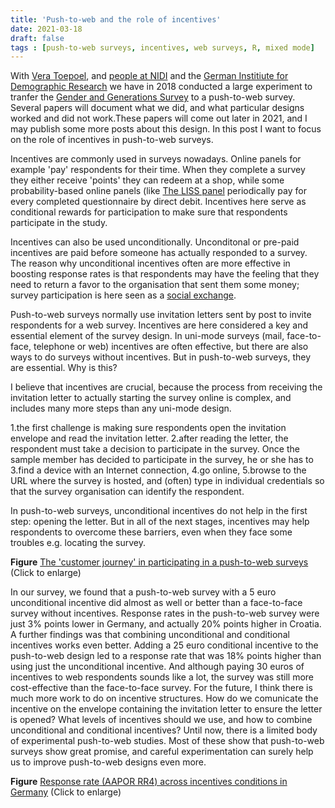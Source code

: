 ```yaml
---
title: 'Push-to-web and the role of incentives'
date: 2021-03-18
draft: false
tags : [push-to-web surveys, incentives, web surveys, R, mixed mode]
---
```



With [Vera Toepoel](http://www.uu.nl/staff/VToepoel), and [people at NIDI](www.nidi.knaw.nl) and the [German Institiute for Demographic Research](https://www.bib.bund.de/DE/Startseite.html) we have in 2018 conducted a large experiment to tranfer the [Gender and Generations Survey](www.ggp-i.org) to a push-to-web survey. Several papers will document what we did, and what particular designs worked and did not work.These papers will come out later in 2021, and I may publish some more posts about this design. In this post I want to focus on the role of incentives in push-to-web surveys.

Incentives are commonly used in surveys nowadays. Online panels for example 'pay' respondents for their time. When they complete a survey they either receive 'points'  they can redeem at a shop, while some probability-based online panels (like [The LISS panel](www.lissdata.nl) periodically pay for every completed questionnaire by direct debit. Incentives here serve as conditional rewards for participation to make sure that respondents participate in the study.

Incentives can also be used unconditionally. Unconditonal or pre-paid incentives are paid before someone has actually responded to a survey. The reason why unconditional incentives often are more effective in boosting response rates is that respondents may have the feeling that they need to return a favor to the organisation that sent them some money; survey participation is here seen as a [social exchange](https://en.wikipedia.org/wiki/Social_exchange_theory). 

Push-to-web surveys normally use invitation letters sent by post to invite respondents for a web survey.
Incentives are here considered a key and essential element of the survey design. In uni-mode surveys (mail, face-to-face, telephone or web) incentives are often effective, but there are also ways to do surveys without incentives. But in push-to-web surveys, they are essential. Why is this?

I believe that incentives are crucial, because the process from receiving the invitation letter to actually starting the survey online is complex, and includes many more steps than any uni-mode design.

1.the first challenge is making sure respondents open the invitation envelope and read the invitation letter. 
2.after reading the letter, the respondent must take a decision to participate in the survey.
Once the sample member has decided to participate in the survey, he or she has to 
3.find a device with an Internet connection, 
4.go online, 
5.browse to the URL where the survey is hosted, and (often) type in individual credentials so that the survey organisation can identify the respondent.

In push-to-web surveys, unconditional incentives do not help in the first step: opening the letter. But in all of the next stages, incentives may help respondents to overcome these barriers, even when they face some troubles e.g. locating the survey. 

**Figure** 
[The 'customer journey' in participating in a push-to-web surveys](/img/pushtowebprocess.png)
(Click to enlarge)

In our survey, we found that a push-to-web survey with a 5 euro unconditional incentive did almost as well or better than a face-to-face survey without incentives. Response rates in the push-to-web survey were just 3% points lower in Germany, and actually 20% points higher in Croatia. A further findings was that combining unconditional and conditional incentives works even better. Adding a 25 euro conditional incentive to the push-to-web design led to a response rate that was 18% points higher than using just the unconditional incentive. And although paying 30 euros of incentives to web respondents sounds like a lot, the survey was still more cost-effective than the face-to-face survey.
For the future, I think there is much more work to do on incentive structures. How do we comunicate the incentive on the envelope containing the invitation letter to ensure the letter is opened? What levels of incentives should we use, and how to combine unconditional and conditional incentives? Until now, there is a limited body of experimental push-to-web studies. Most of these show that push-to-web surveys show great promise, and careful experimentation can surely help us to improve push-to-web designs even more.

**Figure** 
[Response rate (AAPOR RR4) across incentives conditions in Germany](/img/DEplot.jpg)
(Click to enlarge)

